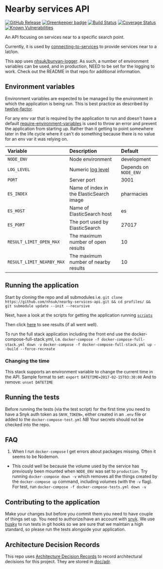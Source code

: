 # Nearby services API

[![GitHub Release](https://img.shields.io/github/release/nhsuk/nearby-services-api.svg)](https://github.com/nhsuk/nearby-services-api/releases/latest/)
[![Greenkeeper badge](https://badges.greenkeeper.io/nhsuk/nearby-services-api.svg)](https://greenkeeper.io/)
[![Build Status](https://travis-ci.org/nhsuk/nearby-services-api.svg?branch=master)](https://travis-ci.org/nhsuk/nearby-services-api)
[![Coverage Status](https://coveralls.io/repos/github/nhsuk/nearby-services-api/badge.svg)](https://coveralls.io/github/nhsuk/nearby-services-api)
[![Known Vulnerabilities](https://snyk.io/test/github/nhsuk/nearby-services-api/badge.svg)](https://snyk.io/test/github/nhsuk/nearby-services-api)

An API focusing on services near to a specific search point.

Currently, it is used by [connecting-to-services](https://github.com/nhsuk/connecting-to-services)
to provide services near to a lat/lon.

This app uses [nhsuk/bunyan-logger](https://github.com/nhsuk/bunyan-logger). As
such, a number of environment variables can be used, and in production, NEED to
be set for the logging to work. Check out the README in that repo for additional
information.

## Environment variables

Environment variables are expected to be managed by the environment in which
the application is being run. This is best practice as described by
[twelve-factor](https://12factor.net/config).

For any env var that is required by the application to run and doesn't have a
default [require-environment-variables](https://www.npmjs.com/package/require-environment-variables)
is used to throw an error and prevent the application from starting up. Rather
than it getting to point somewhere later in the life cycle where it can't do
something because there is no value for an env var it was relying on.

| Variable                  | Description                                                        | Default                |
| :------------------------ | :----------------------------------------------------------------- | :--------------------- |
| `NODE_ENV`                | Node environment                                                   | development            |
| `LOG_LEVEL`               | Numeric [log level](https://github.com/trentm/node-bunyan#levels)  | Depends on `NODE_ENV`  |
| `PORT`                    | Server port                                                        | 3001                   |
| `ES_INDEX`                | Name of index in the ElasticSearch image                           | pharmacies             |
| `ES_HOST`                 | Name of ElasticSearch host                                         | es                     |
| `ES_PORT`                 | The port used by ElasticSearch                                     | 27017                  |
| `RESULT_LIMIT_OPEN_MAX`   | The maximum number of open results                                 | 10                     |
| `RESULT_LIMIT_NEARBY_MAX` | The maximum number of nearby results                               | 10                     |

## Running the application

Start by cloning the repo and all submodules i.e.
`git clone https://github.com/nhsuk/nearby-services-api.git && cd profiles/ && git submodule update --init --recursive`

Next, have a look at the scripts for getting the application running
[`scripts`](scripts/)

Then click [here](http://localhost:3001/nearby?longitude=-1.0751380920410156&latitude=50.82191467285156)
to see results (if all went well).

To run the full stack application including the front end use the
docker-compose-full-stack.yml, i.e.
`docker-compose -f docker-compose-full-stack.yml down -v`
`docker-compose -f docker-compose-full-stack.yml up --build --force-recreate`

### Changing the time

This stack supports an environment variable to change the current time in the
API. Sample format to set:
`export DATETIME=2017-02-15T03:30:00`
And to remove:
`unset DATETIME`

## Running the tests

Before running the tests (via the test script) for the first time you need to
have a Snyk auth token as `SNYK_TOKEN=`, either created in an `.env` file or
added to the `docker-compose-test.yml`
*NB* Your secrets should not be checked into the repo.

## FAQ

1. When I run `docker-compose` I get errors about packages missing. Often it
   seems to be Nodemon.
  * This could well be because the volume used by the service has previously
    been mounted when `NODE_ENV` was set to `production`. Try running
    `docker-compose down -v` which removes all the things created by the
    `docker-compose up` command, including volumes (with the `-v` flag). For
    test, run `docker-compose -f docker-compose-tests.yml down -v`


## Contributing to the application

Make your changes but before you commit them you need to have couple of things
set up.  You need to authorize/have an account with [snyk](https://snyk.io/).
We use [husky](https://github.com/typicode/husky) to run tests in git hooks so
we are sure that we maintain a high standard, so please run the tests alongside
your application.

## Architecture Decision Records

This repo uses
[Architecture Decision Records](http://thinkrelevance.com/blog/2011/11/15/documenting-architecture-decisions)
to record architectural decisions for this project.
They are stored in [doc/adr](doc/adr).
